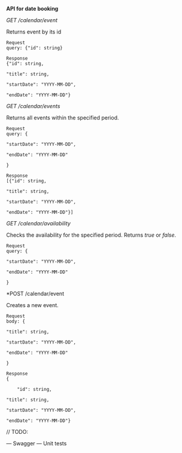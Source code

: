 **API for date booking**

*GET /calendar/event*

Returns event by its id

```
Request
query: {"id": string}
```

```
Response 
{"id": string, 

"title": string, 

"startDate": "YYYY-MM-DD", 

"endDate": "YYYY-MM-DD"}
```

*GET /calendar/events*

Returns all events within the specified period.

```
Request
query: { 

"startDate": "YYYY-MM-DD", 

"endDate": "YYYY-MM-DD"

}
```


```
Response 
[{"id": string, 

"title": string, 

"startDate": "YYYY-MM-DD", 

"endDate": "YYYY-MM-DD"}]
```

*GET /calendar/availability*

Checks the availability for the specified period. Returns *true* or *false*.

```
Request
query: { 

"startDate": "YYYY-MM-DD", 

"endDate": "YYYY-MM-DD"

}
```


*POST /calendar/event

Creates a new event.

```
Request
body: {

"title": string, 

"startDate": "YYYY-MM-DD", 

"endDate": "YYYY-MM-DD"

}
```


```
Response 
{
	
	"id": string, 

"title": string, 

"startDate": "YYYY-MM-DD", 

"endDate": "YYYY-MM-DD"}
```

// TODO:

— Swagger
— Unit tests